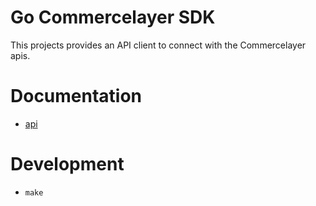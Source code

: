 # Go Commercelayer SDK

This projects provides an API client to connect with the Commercelayer apis.

# Documentation
-  [api](./api/README.md)

# Development
- `make`